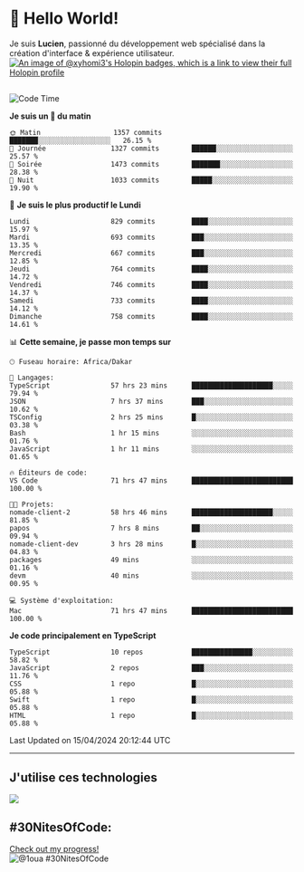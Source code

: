 # 👋 Hello World!

Je suis **Lucien**, passionné du développement web spécialisé dans la création d'interface & expérience utilisateur.
[![An image of @xyhomi3's Holopin badges, which is a link to view their full Holopin profile](https://holopin.me/xyhomi3)](https://holopin.io/@xyhomi3)

##

<!--START_SECTION:waka-->
![Code Time](http://img.shields.io/badge/Code%20Time-953%20hrs%2030%20mins-blue)

**Je suis un 🐤 du matin** 

```text
🌞 Matin                  1357 commits        ███████░░░░░░░░░░░░░░░░░░   26.15 % 
🌆 Journée                1327 commits        ██████░░░░░░░░░░░░░░░░░░░   25.57 % 
🌃 Soirée                 1473 commits        ███████░░░░░░░░░░░░░░░░░░   28.38 % 
🌙 Nuit                   1033 commits        █████░░░░░░░░░░░░░░░░░░░░   19.90 % 
```
📅 **Je suis le plus productif le Lundi** 

```text
Lundi                    829 commits         ████░░░░░░░░░░░░░░░░░░░░░   15.97 % 
Mardi                    693 commits         ███░░░░░░░░░░░░░░░░░░░░░░   13.35 % 
Mercredi                 667 commits         ███░░░░░░░░░░░░░░░░░░░░░░   12.85 % 
Jeudi                    764 commits         ████░░░░░░░░░░░░░░░░░░░░░   14.72 % 
Vendredi                 746 commits         ████░░░░░░░░░░░░░░░░░░░░░   14.37 % 
Samedi                   733 commits         ████░░░░░░░░░░░░░░░░░░░░░   14.12 % 
Dimanche                 758 commits         ████░░░░░░░░░░░░░░░░░░░░░   14.61 % 
```


📊 **Cette semaine, je passe mon temps sur** 

```text
🕑︎ Fuseau horaire: Africa/Dakar

💬 Langages: 
TypeScript               57 hrs 23 mins      ████████████████████░░░░░   79.94 % 
JSON                     7 hrs 37 mins       ███░░░░░░░░░░░░░░░░░░░░░░   10.62 % 
TSConfig                 2 hrs 25 mins       █░░░░░░░░░░░░░░░░░░░░░░░░   03.38 % 
Bash                     1 hr 15 mins        ░░░░░░░░░░░░░░░░░░░░░░░░░   01.76 % 
JavaScript               1 hr 11 mins        ░░░░░░░░░░░░░░░░░░░░░░░░░   01.65 % 

🔥 Éditeurs de code: 
VS Code                  71 hrs 47 mins      █████████████████████████   100.00 % 

🐱‍💻 Projets: 
nomade-client-2          58 hrs 46 mins      ████████████████████░░░░░   81.85 % 
papos                    7 hrs 8 mins        ██░░░░░░░░░░░░░░░░░░░░░░░   09.94 % 
nomade-client-dev        3 hrs 28 mins       █░░░░░░░░░░░░░░░░░░░░░░░░   04.83 % 
packages                 49 mins             ░░░░░░░░░░░░░░░░░░░░░░░░░   01.16 % 
devm                     40 mins             ░░░░░░░░░░░░░░░░░░░░░░░░░   00.95 % 

💻 Système d'exploitation: 
Mac                      71 hrs 47 mins      █████████████████████████   100.00 % 
```

**Je code principalement en TypeScript** 

```text
TypeScript               10 repos            ███████████████░░░░░░░░░░   58.82 % 
JavaScript               2 repos             ███░░░░░░░░░░░░░░░░░░░░░░   11.76 % 
CSS                      1 repo              █░░░░░░░░░░░░░░░░░░░░░░░░   05.88 % 
Swift                    1 repo              █░░░░░░░░░░░░░░░░░░░░░░░░   05.88 % 
HTML                     1 repo              █░░░░░░░░░░░░░░░░░░░░░░░░   05.88 % 
```




 Last Updated on 15/04/2024 20:12:44 UTC
<!--END_SECTION:waka-->
---

## J'utilise ces technologies

<p align="left">
  <a href="https://skillicons.dev">
    <img src="https://skillicons.dev/icons?i=ts,js,md,scss,tailwind,react,redux,docker,express,astro,vite,nextjs,vercel,figma,ableton" />
  </a>
</p>

## #30NitesOfCode:
  [Check out my progress!](https://www.codedex.io/@1oua/30-nites-of-code)  
  ![@1oua #30NitesOfCode](https://www.codedex.io/api/petStatus?user=1oua)
